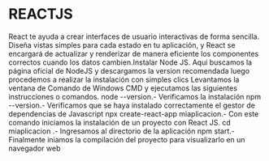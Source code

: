 # REACTJS
React te ayuda a crear interfaces de usuario interactivas de forma sencilla. Diseña vistas simples para cada estado en tu aplicación, y React se encargará de actualizar y renderizar de manera eficiente los componentes correctos cuando los datos cambien.Instalar Node JS. Aqui buscamos la página oficial de NodeJS y descargamos la version recomendada luego procedemos a realizar la instalación con simples clics Levantamos la ventana de Comando de Windows CMD y ejecutamos las siguientes instrucciones o comandos. node --version.- Verificamos la instalación npm --version.- Verificamos que se haya instalado correctamente el gestor de dependencias de Javascript npx create-react-app miaplicacion.- Con este comando iniciamos la instalación de un proyecto con React JS. cd miaplicacion .- Ingresamos al directorio de la aplicación npm start.- Finalmente iniamos la compilación del proyecto para visualizarlo en un navegador web
